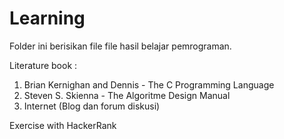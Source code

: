 # Learning

Folder ini berisikan file file hasil belajar pemrograman.

Literature book :
1. Brian Kernighan and Dennis - The C Programming Language
2. Steven S. Skienna - The Algoritme Design Manual
3. Internet (Blog dan forum diskusi)

Exercise with HackerRank
